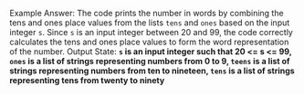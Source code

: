 Example Answer:
The code prints the number in words by combining the tens and ones place values from the lists `tens` and `ones` based on the input integer `s`. Since `s` is an input integer between 20 and 99, the code correctly calculates the tens and ones place values to form the word representation of the number.
Output State: **`s` is an input integer such that 20 <= s <= 99, `ones` is a list of strings representing numbers from 0 to 9, `teens` is a list of strings representing numbers from ten to nineteen, `tens` is a list of strings representing tens from twenty to ninety**